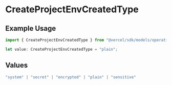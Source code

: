 # CreateProjectEnvCreatedType

## Example Usage

```typescript
import { CreateProjectEnvCreatedType } from "@vercel/sdk/models/operations/createprojectenv.js";

let value: CreateProjectEnvCreatedType = "plain";
```

## Values

```typescript
"system" | "secret" | "encrypted" | "plain" | "sensitive"
```